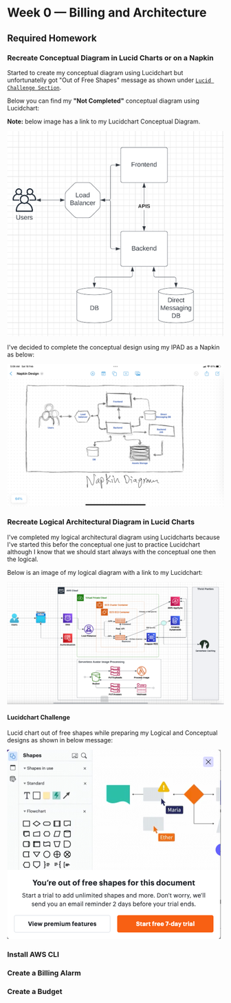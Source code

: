 # Week 0 — Billing and Architecture

## Required Homework

### Recreate Conceptual Diagram in Lucid Charts or on a Napkin

Started to create my conceptual diagram using Lucidchart but unfortunatelly got "Out of Free Shapes" message as shown under [`Lucid Challenge Section`](#lucidchart-challenge). 

Below you can find my **"Not Completed"** conceptual diagram using Lucidchart: 

**Note:** below image has a link to my Lucidchart Conceptual Diagram.


[![Lucidchart Conceptual Diagram](/_docs/assets/Conceptual_Design_Lucid.png "Conceptual Design using Lucidchart")](https://lucid.app/lucidchart/5ca8846d-9da1-4871-b714-3cff45425aa9/edit?viewport_loc=-11%2C69%2C1899%2C959%2CEizxkmoz_qBx&invitationId=inv_432bcf22-5c09-4da4-8237-5781969dea0c)


I've decided to complete the conceptual design using my IPAD as a Napkin as below:


![IPAD Conceptual Diagram](/_docs/assets/Napkin_Design.jpeg "Conceptual Design using IPAD")



### Recreate Logical Architectural Diagram in Lucid Charts

I've completed my logical architectural diagram using Lucidcharts because I've started this befor the conceptual one just to practice Lucidchart although I know that we should start always with the conceptual one then the logical.

Below is an image of my logical diagram with a link to my Lucidchart:

[![Logical Design](/_docs/assets/Logical_Design_Lucid.png "Logical Design")](https://lucid.app/lucidchart/5ca8846d-9da1-4871-b714-3cff45425aa9/edit?viewport_loc=119%2C-63%2C1899%2C959%2C0_0&invitationId=inv_432bcf22-5c09-4da4-8237-5781969dea0c)

#### Lucidchart Challenge
Lucid chart out of free shapes while preparing my Logical and Conceptual designs as shown in below message:

![Lucid OutofFreeShapes](/_docs/assets/Lucid_Out_of_Free_Shapes.png "Lucid Out of Free Shapes")

### Install AWS CLI

### Create a Billing Alarm

### Create a Budget
